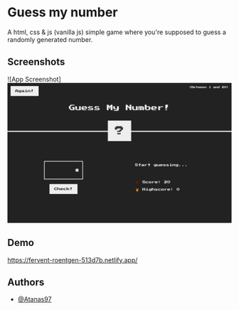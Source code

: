 
# Guess my number

A html, css & js (vanilla js) simple game where you're supposed to guess a 
randomly generated number. 




## Screenshots

![App Screenshot]
<img src="screenshot-game.png">

  
## Demo

https://fervent-roentgen-513d7b.netlify.app/

  
## Authors

- [@Atanas97](https://www.github.com/Atanas97)

  
